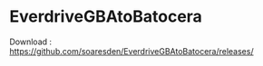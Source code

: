 # EverdriveGBAtoBatocera
Download : 
https://github.com/soaresden/EverdriveGBAtoBatocera/releases/

